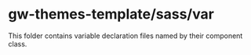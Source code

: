 # gw-themes-template/sass/var

This folder contains variable declaration files named by their component class.
